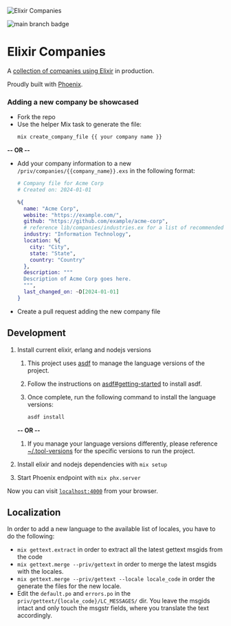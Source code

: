 ![Elixir Companies](https://user-images.githubusercontent.com/73386/33328317-e6e58c6e-d416-11e7-9a16-b60700db0a51.png)

![main branch badge](https://github.com/beam-community/elixir-companies/actions/workflows/ci.yml/badge.svg?branch=main)

# Elixir Companies

A [collection of companies using Elixir](https://elixir-companies.com/) in production.

Proudly built with [Phoenix](https://phoenixframework.org).

### Adding a new company be showcased

- Fork the repo
- Use the helper Mix task to generate the file:
  ```sh
  mix create_company_file {{ your company name }}
  ```

**-- OR --**

- Add your company information to a new `/priv/companies/{{company_name}}.exs` in the following format:

  ```elixir
  # Company file for Acme Corp
  # Created on: 2024-01-01

  %{
    name: "Acme Corp",
    website: "https://example.com/",
    github: "https://github.com/example/acme-corp",
    # reference lib/companies/industries.ex for a list of recommended industries to use here
    industry: "Information Technology",
    location: %{
      city: "City",
      state: "State",
      country: "Country"
    },
    description: """
    Description of Acme Corp goes here.
    """,
    last_changed_on: ~D[2024-01-01]
  }
  ```

- Create a pull request adding the new company file

## Development

1. Install current elixir, erlang and nodejs versions

   1. This project uses [asdf](https://asdf-vm.com/) to manage the language versions of the project.
   1. Follow the instructions on [asdf#getting-started](https://asdf-vm.com/guide/getting-started.html) to install asdf.
   1. Once complete, run the following command to install the language versions:

      ```sh
      asdf install
      ```

   **-- OR --**

   1. If you manage your language versions differently, please reference [~/.tool-versions](.tool-versions) for the specific versions to run the project.

1. Install elixir and nodejs dependencies with `mix setup`
1. Start Phoenix endpoint with `mix phx.server`

Now you can visit [`localhost:4000`](http://localhost:4000) from your browser.

## Localization

In order to add a new language to the available list of locales, you have to do the following:

- `mix gettext.extract` in order to extract all the latest gettext msgids from the code
- `mix gettext.merge --priv/gettext` in order to merge the latest msgids with the locales.
- `mix gettext.merge --priv/gettext --locale locale_code` in order the generate the files for the new locale.
- Edit the `default.po` and `errors.po` in the `priv/gettext/{locale_code}/LC_MESSAGES/` dir. You leave the msgids intact and only touch the msgstr fields, where you translate the text accordingly.

